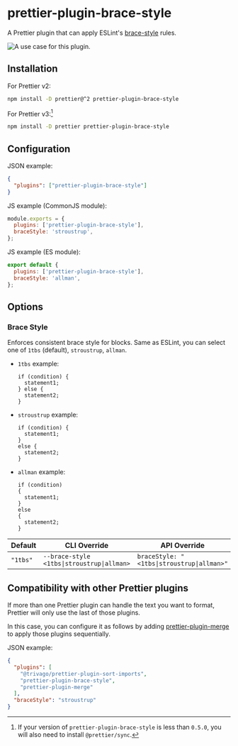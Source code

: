 # prettier-plugin-brace-style

A Prettier plugin that can apply ESLint's [brace-style](https://eslint.org/docs/latest/rules/brace-style) rules.

![A use case for this plugin.](.github/banner.png)

## Installation

For Prettier v2:

```sh
npm install -D prettier@^2 prettier-plugin-brace-style
```

For Prettier v3:[^1]

```sh
npm install -D prettier prettier-plugin-brace-style
```

[^1]: If your version of `prettier-plugin-brace-style` is less than `0.5.0`, you will also need to install `@prettier/sync`.

## Configuration

JSON example:

```json
{
  "plugins": ["prettier-plugin-brace-style"]
}
```

JS example (CommonJS module):

```javascript
module.exports = {
  plugins: ['prettier-plugin-brace-style'],
  braceStyle: 'stroustrup',
};
```

JS example (ES module):

```javascript
export default {
  plugins: ['prettier-plugin-brace-style'],
  braceStyle: 'allman',
};
```

## Options

### Brace Style

Enforces consistent brace style for blocks. Same as ESLint, you can select one of `1tbs` (default), `stroustrup`, `allman`.

- `1tbs` example:

  ```
  if (condition) {
    statement1;
  } else {
    statement2;
  }
  ```

- `stroustrup` example:

  ```
  if (condition) {
    statement1;
  }
  else {
    statement2;
  }
  ```

- `allman` example:

  ```
  if (condition)
  {
    statement1;
  }
  else
  {
    statement2;
  }
  ```

<!-- prettier-ignore -->
Default | CLI&nbsp;Override | API&nbsp;Override
--- | --- | ---
`"1tbs"` | `--brace-style <1tbs\|stroustrup\|allman>` | `braceStyle: "<1tbs\|stroustrup\|allman>"`

## Compatibility with other Prettier plugins

If more than one Prettier plugin can handle the text you want to format, Prettier will only use the last of those plugins.

In this case, you can configure it as follows by adding [prettier-plugin-merge](https://github.com/ony3000/prettier-plugin-merge) to apply those plugins sequentially.

JSON example:

<!-- prettier-ignore -->
```json
{
  "plugins": [
    "@trivago/prettier-plugin-sort-imports",
    "prettier-plugin-brace-style",
    "prettier-plugin-merge"
  ],
  "braceStyle": "stroustrup"
}
```
